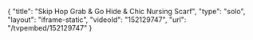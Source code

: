 {
    "title": "Skip Hop Grab & Go Hide & Chic Nursing Scarf",
    "type": "solo",
    "layout": "iframe-static",
    "videoId": "152129747",
    "url": "\/tvpembed\/152129747"
}